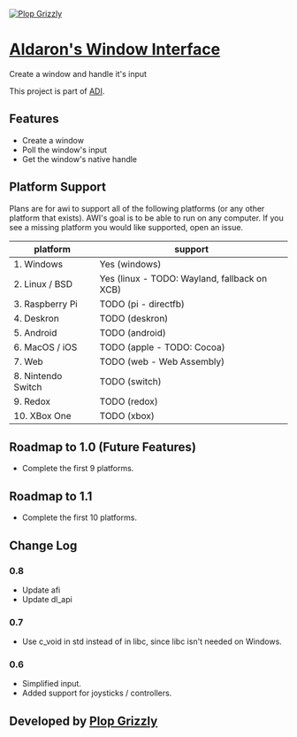 [![Plop Grizzly](https://plopgrizzly.com/images/logo-bar.png)](https://plopgrizzly.com)

# [Aldaron's Window Interface](https://crates.io/crates/awi)
Create a window and handle it's input

This project is part of [ADI](https://crates.io/crates/adi).

## Features
* Create a window
* Poll the window's input
* Get the window's native handle

## Platform Support
Plans are for awi to support all of the following platforms (or any other
platform that exists).  AWI's goal is to be able to run on any computer.
If you see a missing platform you would like supported, open an issue.

| platform           | support |
| --------           | ------- |
| 1. Windows         | Yes (windows) |
| 2. Linux / BSD     | Yes (linux - TODO: Wayland, fallback on XCB) |
| 3. Raspberry Pi    | TODO (pi - directfb) |
| 4. Deskron         | TODO (deskron) |
| 5. Android         | TODO (android) |
| 6. MacOS / iOS     | TODO (apple - TODO: Cocoa) |
| 7. Web             | TODO (web - Web Assembly) |
| 8. Nintendo Switch | TODO (switch) |
| 9. Redox           | TODO (redox) |
| 10. XBox One       | TODO (xbox) |

## Roadmap to 1.0 (Future Features)
* Complete the first 9 platforms.

## Roadmap to 1.1
* Complete the first 10 platforms.

## Change Log
### 0.8
* Update afi
* Update dl_api

### 0.7
* Use c_void in std instead of in libc, since libc isn't needed on Windows.

### 0.6
* Simplified input.
* Added support for joysticks / controllers.

## Developed by [Plop Grizzly](http://plopgrizzly.com)
